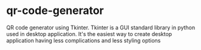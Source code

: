 # qr-code-generator
QR code generator using Tkinter. Tkinter is a GUI standard library in python used in desktop application. It's the easiest way to create desktop application having less complications and less styling options
